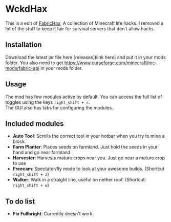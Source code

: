 
# WckdHax
This is a edit of [FabricHax](https://github.com/pranavgade20/FabricHax), A collection of Minecraft life hacks. 
I removed a lot of the stuff to keep it fair for survival servers that don't allow hacks.

## Installation
Download the latest jar file here [releases](link here) and put it in your mods folder.
You also need to get https://www.curseforge.com/minecraft/mc-mods/fabric-api in your mods folder.

## Usage
The mod has few modules active by default. You can access the full list of toggles using the keys `right_shift + r`.  
The GUI also has tabs for configuring the modules.

## Included modules
* **Auto Tool**: Scrolls the correct tool in your hotbar when you try to mine a block.
* **Farm Planter**: Places seeds on farmland. Just hold the seeds in your hand and go near farmland
* **Harvester**: Harvests mature crops near you. Just go near a mature crop to use
* **Freecam**: Spectator/fly mode to look at your awesome builds. (Shortcut `right_shift + z`)
* **Walker**: Walk in a straight line, useful on nether roof. (Shortcut: `right_shift + w`)

## To do list
* **Fix Fullbright**: Currently doesn't work.
